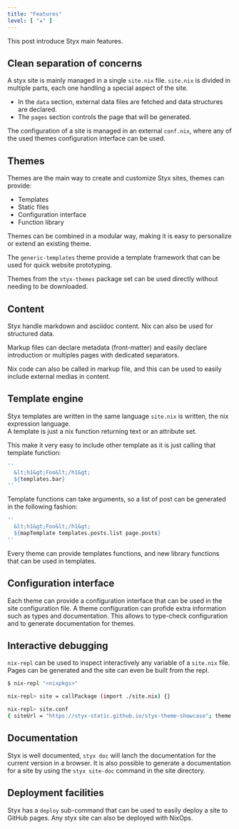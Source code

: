 ```yaml
---
title: "Features"
level: [ "★" ]
---
```


This post introduce Styx main features.

<!--more-->

## Clean separation of concerns

A styx site is mainly managed in a single `site.nix` file. `site.nix` is divided in multiple parts, each one handling a special aspect of the site.

- In the `data` section, external data files are fetched and data structures are declared.
- The `pages` section controls the page that will be generated.

The configuration of a site is managed in an external `conf.nix`, where any of the used themes configuration interface can be used.


## Themes

Themes are the main way to create and customize Styx sites, themes can provide:

- Templates
- Static files
- Configuration interface
- Function library

Themes can be combined in a modular way, making it is easy to personalize or extend an existing theme.

The `generic-templates` theme provide a template framework that can be used for quick website prototyping.

Themes from the `styx-themes` package set can be used directly without needing to be downloaded.


## Content

Styx handle markdown and asciidoc content. Nix can also be used for structured data.

Markup files can declare metadata (front-matter) and easily declare introduction or multiples pages with dedicated separators.

Nix code can also be called in markup file, and this can be used to easily include external medias in content.


## Template engine

Styx templates are written in the same language `site.nix` is written, the nix expression language.  
A template is just a nix function returning text or an attribute set.

This make it very easy to include other template as it is just calling that template function:

```nix
''
  &lt;h1&gt;Foo&lt;/h1&gt;
  ${templates.bar}
''
```

Template functions can take arguments, so a list of post can be generated in the following fashion:

```nix
''
  &lt;h1&gt;Foo&lt;/h1&gt;
  ${mapTemplate templates.posts.list page.posts}
''
```

Every theme can provide templates functions, and new library functions that can be used in templates.


## Configuration interface

Each theme can provide a configuration interface that can be used in the site configuration file. 
A theme configuration can profide extra information such as types and documentation.
This allows to type-check configuration and to generate documentation for themes.


## Interactive debugging

`nix-repl` can be used to inspect interactively any variable of a `site.nix` file.  
Pages can be generated and the site can even be built from the repl.

```sh
$ nix-repl "<nixpkgs>"

nix-repl> site = callPackage (import ./site.nix) {}

nix-repl> site.conf
{ siteUrl = "https://styx-static.github.io/styx-theme-showcase"; theme = { ... }; }
```

## Documentation

Styx is well documented, `styx doc` will lanch the documentation for the current version in a browser. 
It is also possible to generate a documentation for a site by using the `styx site-doc` command in the site directory.

## Deployment facilities

Styx has a `deploy` sub-command that can be used to easily deploy a site to GitHub pages. 
Any styx site can also be deployed with NixOps.



